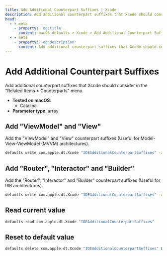 ```yaml
---
title: Add Additional Counterpart Suffixes | Xcode
description: Add additional counterpart suffixes that Xcode should consider in the "Related Items > Counterparts" menu.
head:
  - - meta
    - property: 'og:title'
      content: macOS defaults > Xcode > Add Additional Counterpart Suffixes
  - - meta
    - property: 'og:description'
      content: Add additional counterpart suffixes that Xcode should consider in the "Related Items > Counterparts" menu.
---
```


# Add Additional Counterpart Suffixes

Add additional counterpart suffixes that Xcode should consider in the "Related Items > Counterparts" menu.

- **Tested on macOS**:
  - Catalina
- **Parameter type**: array

## Add "ViewModel" and "View"

Add the "ViewModel" and "View" counterpart suffixes (Useful for Model-View-ViewModel (MVVM) architectures).

```bash
defaults write com.apple.dt.Xcode "IDEAdditionalCounterpartSuffixes" -array-add "ViewModel" "View" && killall Xcode
```

## Add "Router", "Interactor" and "Builder"

Add the "Router", "Interactor" and "Builder" counterpart suffixes (Useful for RIB architectures).

```bash
defaults write com.apple.dt.Xcode "IDEAdditionalCounterpartSuffixes" -array-add "Router" "Interactor" "Builder" && killall Xcode
```

## Read current value

```bash
defaults read com.apple.dt.Xcode "IDEAdditionalCounterpartSuffixes"
```

## Reset to default value

```bash
defaults delete com.apple.dt.Xcode "IDEAdditionalCounterpartSuffixes" && killall Xcode
```
